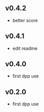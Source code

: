 ## v0.4.2
- better score
## v0.4.1
- edit readme
## v0.4.0
- first dpp use
## v0.2.0
- first dpp use
